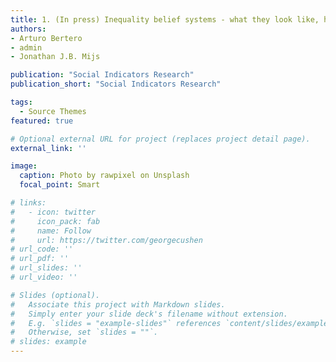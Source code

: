 ```yaml
---
title: 1. (In press) Inequality belief systems - what they look like, how to study them, and why they matter
authors:
- Arturo Bertero
- admin
- Jonathan J.B. Mijs

publication: "Social Indicators Research"
publication_short: "Social Indicators Research"

tags:
  - Source Themes
featured: true

# Optional external URL for project (replaces project detail page).
external_link: ''

image:
  caption: Photo by rawpixel on Unsplash
  focal_point: Smart

# links:
#   - icon: twitter
#     icon_pack: fab
#     name: Follow
#     url: https://twitter.com/georgecushen
# url_code: ''
# url_pdf: ''
# url_slides: ''
# url_video: ''

# Slides (optional).
#   Associate this project with Markdown slides.
#   Simply enter your slide deck's filename without extension.
#   E.g. `slides = "example-slides"` references `content/slides/example-slides.md`.
#   Otherwise, set `slides = ""`.
# slides: example
---
```


